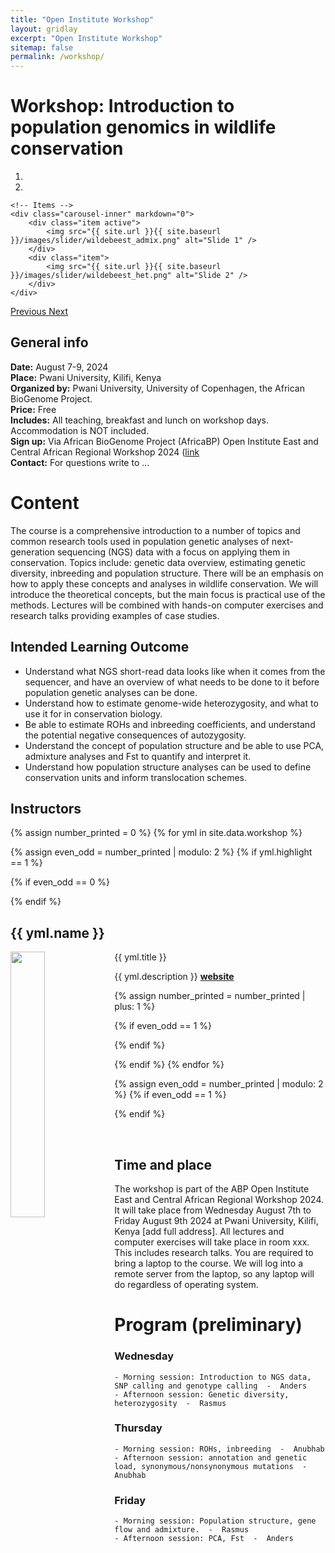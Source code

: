 ```yaml
---
title: "Open Institute Workshop"
layout: gridlay
excerpt: "Open Institute Workshop"
sitemap: false
permalink: /workshop/
---
```



# Workshop: Introduction to population genomics in wildlife conservation
<div markdown="0" id="carousel" class="carousel slide" data-ride="carousel" data-interval="4000" data-pause="hover" >
    <!-- Menu -->
    <ol class="carousel-indicators">
        <li data-target="#carousel" data-slide-to="0" class="active"></li>
        <li data-target="#carousel" data-slide-to="1"></li>
    </ol>

    <!-- Items -->
    <div class="carousel-inner" markdown="0">
        <div class="item active">
            <img src="{{ site.url }}{{ site.baseurl }}/images/slider/wildebeest_admix.png" alt="Slide 1" />
        </div>
        <div class="item">
            <img src="{{ site.url }}{{ site.baseurl }}/images/slider/wildebeest_het.png" alt="Slide 2" />
        </div>
    </div>
  <a class="left carousel-control" href="#carousel" role="button" data-slide="prev">
    <span class="glyphicon glyphicon-chevron-left" aria-hidden="true"></span>
    <span class="sr-only">Previous</span>
  </a>
  <a class="right carousel-control" href="#carousel" role="button" data-slide="next">
    <span class="glyphicon glyphicon-chevron-right" aria-hidden="true"></span>
    <span class="sr-only">Next</span>
  </a>
</div>


## General info

**Date:** August 7-9, 2024 <br/>
**Place:** Pwani University, Kilifi, Kenya  <br/>
**Organized by:** Pwani University, University of Copenhagen, the African BioGenome Project. <br/>
**Price:** Free <br/>
**Includes:** All teaching, breakfast and lunch on workshop days. Accommodation is NOT included. <br/>
**Sign up:** Via African BioGenome Project (AfricaBP) Open Institute East and Central African Regional Workshop 2024 ([link]( https://docs.google.com/forms/d/e/1FAIpQLSfzZxCkLfyPRSr7qBZbCAbW80VApLepzkD_9JZijcHUlTJ9fg/viewform)  <br/>
**Contact:** For questions write to ...  <br/>

# Content
The course is a comprehensive introduction to a number of topics and common research tools used in population genetic analyses of next-generation sequencing (NGS) data with a focus on applying them in conservation. Topics include: genetic data overview, estimating genetic diversity, inbreeding and population structure. There will be an emphasis on how to apply these concepts and analyses in wildlife conservation. We will introduce the theoretical concepts, but the main focus is practical use of the methods. Lectures will be combined with hands-on computer exercises and research talks providing examples of case studies. 

## Intended Learning Outcome
- Understand what NGS short-read data looks like when it comes from the sequencer, and have an overview of what needs to be done to it before population genetic analyses can be done. 
- Understand how to estimate genome-wide heterozygosity, and what to use it for in conservation biology. 
- Be able to estimate ROHs and inbreeding coefficients, and understand the potential negative consequences of autozygosity.
- Understand the concept of population structure and be able to use PCA, admixture analyses and Fst to quantify and interpret it.
- Understand how population structure analyses can be used to define conservation units and inform translocation schemes.

## Instructors

{% assign number_printed = 0 %}
{% for yml in site.data.workshop %}

{% assign even_odd = number_printed | modulo: 2 %}
{% if yml.highlight == 1 %}

{% if even_odd == 0 %}
<div class="row">
{% endif %}

<div class="col-sm-6 clearfix">
 <div class="well">
  <h2>{{ yml.name }}</h2>
  <pubtit>{{ yml.title }}</pubtit>
  <img src="{{ site.url }}{{ site.baseurl }}/images/teampic/{{ yml.image }}" class="img-responsive" width="33%" style="float: left" />
  <p>{{ yml.description }} <strong><a href="{{ yml.website }}">website</a></strong></p>  
 </div>
</div>

{% assign number_printed = number_printed | plus: 1 %}

{% if even_odd == 1 %}
</div>
{% endif %}

{% endif %}
{% endfor %}

{% assign even_odd = number_printed | modulo: 2 %}
{% if even_odd == 1 %}
</div>
{% endif %}

<p> &nbsp; </p>



## Time and place

The workshop is part of the ABP Open Institute East and Central African Regional Workshop 2024. It will take place from Wednesday August 7th to Friday August 9th 2024 at Pwani University, Kilifi, Kenya [add full address]. All lectures and computer exercises will take place in room xxx. This includes research talks. 
You are required to bring a laptop to the course. We will log into a remote server from the laptop, so any laptop will do regardless of operating system. 



# Program (preliminary)

### Wednesday
    - Morning session: Introduction to NGS data, SNP calling and genotype calling  -  Anders
    - Afternoon session: Genetic diversity, heterozygosity  -  Rasmus

### Thursday
    - Morning session: ROHs, inbreeding  -  Anubhab
    - Afternoon session: annotation and genetic load, synonymous/nonsynonymous mutations  -  Anubhab
    
### Friday
    - Morning session: Population structure, gene flow and admixture.  -  Rasmus
    - Afternoon session: PCA, Fst  -  Anders
    
